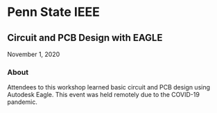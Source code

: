 # Penn State IEEE
## Circuit and PCB Design with EAGLE
November 1, 2020

### About
Attendees to this workshop learned basic circuit and PCB design using Autodesk Eagle. This event was held remotely due to the COVID-19 pandemic.
